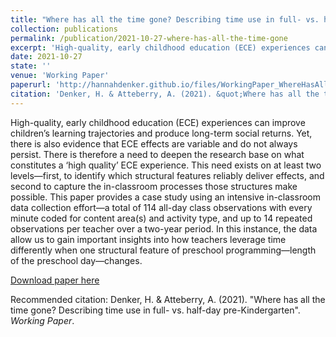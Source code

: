 ```yaml
---
title: "Where has all the time gone? Describing time use in full- vs. half-day pre-Kindergarten"
collection: publications
permalink: /publication/2021-10-27-where-has-all-the-time-gone
excerpt: 'High-quality, early childhood education (ECE) experiences can improve children’s learning trajectories and produce long-term social returns. Yet, there is also evidence that ECE effects are variable and do not always persist. There is therefore a need to deepen the research base on what constitutes a ‘high quality’ ECE experience. This need exists on at least two levels—first, to identify which structural features reliably deliver effects, and second to capture the in-classroom processes those structures make possible. This paper provides a case study using an intensive in-classroom data collection effort—a total of 114 all-day class observations with every minute coded for content area(s) and activity type, and up to 14 repeated observations per teacher over a two-year period. In this instance, the data allow us to gain important insights into how teachers leverage time differently when one structural feature of preschool programming—length of the preschool day—changes.'
date: 2021-10-27
state: ''
venue: 'Working Paper'
paperurl: 'http://hannahdenker.github.io/files/WorkingPaper_WhereHasAllTheTimeGone_2021_1027.pdf'
citation: 'Denker, H. & Atteberry, A. (2021). &quot;Where has all the time gone? Describing time use in full- vs. half-day pre-Kindergarten&quot;. <i>Working Paper</i>.'
---
```


High-quality, early childhood education (ECE) experiences can improve children’s learning trajectories and produce long-term social returns. Yet, there is also evidence that ECE effects are variable and do not always persist. There is therefore a need to deepen the research base on what constitutes a ‘high quality’ ECE experience. This need exists on at least two levels—first, to identify which structural features reliably deliver effects, and second to capture the in-classroom processes those structures make possible. This paper provides a case study using an intensive in-classroom data collection effort—a total of 114 all-day class observations with every minute coded for content area(s) and activity type, and up to 14 repeated observations per teacher over a two-year period. In this instance, the data allow us to gain important insights into how teachers leverage time differently when one structural feature of preschool programming—length of the preschool day—changes.

[Download paper here](http://hannahdenker.github.io/files/WorkingPaper_WhereHasAllTheTimeGone_2021_1027.pdf)

Recommended citation: Denker, H. & Atteberry, A. (2021). "Where has all the time gone? Describing time use in full- vs. half-day pre-Kindergarten". <i>Working Paper</i>.